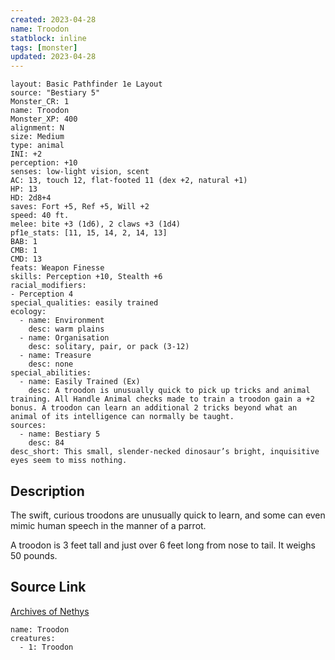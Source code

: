 ```yaml
---
created: 2023-04-28
name: Troodon
statblock: inline
tags: [monster]
updated: 2023-04-28
---
```

```statblock
layout: Basic Pathfinder 1e Layout
source: "Bestiary 5"
Monster_CR: 1
name: Troodon
Monster_XP: 400
alignment: N
size: Medium
type: animal
INI: +2
perception: +10
senses: low-light vision, scent
AC: 13, touch 12, flat-footed 11 (dex +2, natural +1)
HP: 13
HD: 2d8+4
saves: Fort +5, Ref +5, Will +2
speed: 40 ft.
melee: bite +3 (1d6), 2 claws +3 (1d4)
pf1e_stats: [11, 15, 14, 2, 14, 13]
BAB: 1
CMB: 1
CMD: 13
feats: Weapon Finesse
skills: Perception +10, Stealth +6
racial_modifiers:
- Perception 4
special_qualities: easily trained
ecology:
  - name: Environment
    desc: warm plains
  - name: Organisation
    desc: solitary, pair, or pack (3-12)
  - name: Treasure
    desc: none
special_abilities:
  - name: Easily Trained (Ex)
    desc: A troodon is unusually quick to pick up tricks and animal training. All Handle Animal checks made to train a troodon gain a +2 bonus. A troodon can learn an additional 2 tricks beyond what an animal of its intelligence can normally be taught.
sources:
  - name: Bestiary 5
    desc: 84
desc_short: This small, slender-necked dinosaur’s bright, inquisitive eyes seem to miss nothing.
```
## Description
The swift, curious troodons are unusually quick to learn, and some can even mimic human speech in the manner of a parrot.

A troodon is 3 feet tall and just over 6 feet long from nose to tail. It weighs 50 pounds.
## Source Link
[Archives of Nethys](https://aonprd.com/MonsterDisplay.aspx?ItemName=Troodon)
```encounter-table
name: Troodon
creatures:
  - 1: Troodon
```
